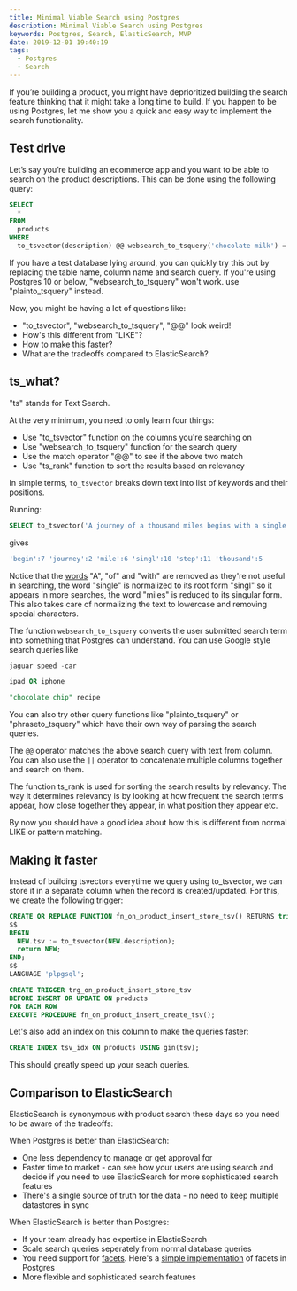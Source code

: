 ```yaml
---
title: Minimal Viable Search using Postgres
description: Minimal Viable Search using Postgres
keywords: Postgres, Search, ElasticSearch, MVP
date: 2019-12-01 19:40:19
tags:
  - Postgres
  - Search
---
```


If you’re building a product, you might have deprioritized building the search feature thinking that it might take a long time to build. If you happen to be using Postgres, let me show you a quick and easy way to implement the search functionality.

## Test drive

Let’s say you’re building an ecommerce app and you want to be able to search on the product descriptions. This can be done using the following query:

```sql
SELECT
  *
FROM
  products
WHERE
  to_tsvector(description) @@ websearch_to_tsquery('chocolate milk') = TRUE
```

If you have a test database lying around, you can quickly try this out by replacing the table name, column name and search query. If you're using Postgres 10 or below, "websearch_to_tsquery" won't work. use "plainto_tsquery" instead.

Now, you might be having a lot of questions like:

- "to_tsvector", "websearch_to_tsquery", "@@" look weird!
- How's this different from "LIKE"?
- How to make this faster?
- What are the tradeoffs compared to ElasticSearch?

## ts_what?

"ts" stands for Text Search.

At the very minimum, you need to only learn four things:

- Use "to_tsvector" function on the columns you're searching on
- Use "websearch_to_tsquery" function for the search query
- Use the match operator "@@" to see if the above two match
- Use "ts_rank" function to sort the results based on relevancy

In simple terms, `to_tsvector` breaks down text into list of keywords and their positions.

Running:

```sql
SELECT to_tsvector('A journey of a thousand miles begins with a single step');
```

gives

```sql
'begin':7 'journey':2 'mile':6 'singl':10 'step':11 'thousand':5
```

Notice that the [words](https://en.wikipedia.org/wiki/Stop_words) "A", "of" and "with" are removed as they're not useful in searching, the word "single" is normalized to its root form "singl" so it appears in more searches, the word "miles" is reduced to its singular form. This also takes care of normalizing the text to lowercase and removing special characters.

The function `websearch_to_tsquery` converts the user submitted search term into something that Postgres can understand. You can use Google style search queries like

```sql
jaguar speed -car

ipad OR iphone

"chocolate chip" recipe
```

You can also try other query functions like "plainto_tsquery" or "phraseto_tsquery" which have their own way of parsing the search queries.

The `@@` operator matches the above search query with text from column. You can also use the `||` operator to concatenate multiple columns together and search on them.

The function ts_rank is used for sorting the search results by relevancy. The way it determines relevancy is by looking at how frequent the search terms appear, how close together they appear, in what position they appear etc.

By now you should have a good idea about how this is different from normal LIKE or pattern matching.

## Making it faster

Instead of building tsvectors everytime we query using to_tsvector, we can store it in a separate column when the record is created/updated. For this, we create the following trigger:

```sql
CREATE OR REPLACE FUNCTION fn_on_product_insert_store_tsv() RETURNS trigger AS
$$
BEGIN
  NEW.tsv := to_tsvector(NEW.description);
  return NEW;
END;
$$
LANGUAGE 'plpgsql';

CREATE TRIGGER trg_on_product_insert_store_tsv
BEFORE INSERT OR UPDATE ON products
FOR EACH ROW
EXECUTE PROCEDURE fn_on_product_insert_create_tsv();
```

Let's also add an index on this column to make the queries faster:

```sql
CREATE INDEX tsv_idx ON products USING gin(tsv);
```

This should greatly speed up your seach queries.

## Comparison to ElasticSearch

ElasticSearch is synonymous with product search these days so you need to be aware of the tradeoffs:

When Postgres is better than ElasticSearch:

- One less dependency to manage or get approval for
- Faster time to market - can see how your users are using search and decide if you need to use ElasticSearch for more sophisticated search features
- There's a single source of truth for the data - no need to keep multiple datastores in sync

When ElasticSearch is better than Postgres:

- If your team already has expertise in ElasticSearch
- Scale search queries seperately from normal database queries
- You need support for [facets](https://stackoverflow.com/questions/5321595/what-is-faceted-search). Here's a [simple implementation](https://roamanalytics.com/2019/04/16/faceted-search-with-postgres-using-tsvector/) of facets in Postgres
- More flexible and sophisticated search features
